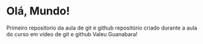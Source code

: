 # Olá, Mundo!
 Primeiro repositorio da aula de git e github
repositório criado durante a aula do curso em video de git e github
Valeu Guanabara!
